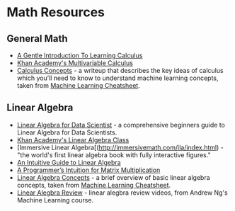 # Math Resources

## General Math
- [A Gentle Introduction To Learning Calculus](https://betterexplained.com/articles/a-gentle-introduction-to-learning-calculus/)
- [Khan Academy's Multivariable Calculus](https://www.khanacademy.org/math/multivariable-calculus)
- [Calculus Concepts](http://ml-cheatsheet.readthedocs.io/en/latest/calculus.html) - a writeup that describes the key ideas of calculus which you’ll need to know to understand machine learning concepts, taken from [Machine Learning Cheatsheet](http://ml-cheatsheet.readthedocs.io/en/latest/index.html). 

## Linear Algebra
- [Linear Algebra for Data Scientist](https://www.analyticsvidhya.com/blog/2017/05/comprehensive-guide-to-linear-algebra/) - a comprehensive beginners guide to Linear Algebra for Data Scientists.
- [Khan Academy's Linear Algebra Class](https://www.khanacademy.org/math/linear-algebra)
- [Immersive Linear Algebra[(http://immersivemath.com/ila/index.html) - "the world's first linear algebra book with fully interactive figures."
- [An Intuitive Guide to Linear Algebra](https://betterexplained.com/articles/linear-algebra-guide/)
- [A Programmer’s Intuition for Matrix Multiplication](https://betterexplained.com/articles/matrix-multiplication/)
- [Linear Algebra Concepts](http://ml-cheatsheet.readthedocs.io/en/latest/linear_algebra.html) - a brief overview of basic linear algebra concepts, taken from [Machine Learning Cheatsheet](http://ml-cheatsheet.readthedocs.io/en/latest/index.html).
- [Linear Alegbra Review](https://www.youtube.com/watch?v=6AP4IvfKmwg&list=PLnnr1O8OWc6boN4WHeuisJWmeQHH9D_Vg) - linear alegbra review videos, from Andrew Ng's Machine Learning course. 
